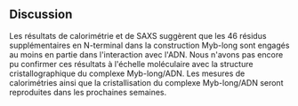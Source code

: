 ## Discussion

Les résultats de calorimétrie et de SAXS suggèrent que les 46 résidus
supplémentaires en N-terminal dans la construction Myb-long sont engagés au
moins en partie dans l'interaction avec l'ADN. Nous n'avons pas encore pu
confirmer ces résultats à l'échelle moléculaire avec la structure
cristallographique du complexe Myb-long/ADN. Les mesures de calorimétries ainsi
que la cristallisation du complexe Myb-long/ADN seront reproduites dans les
prochaines semaines.

